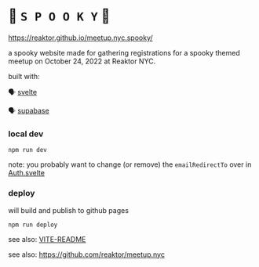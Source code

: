 # 👻 `S P O O K Y` 🎃

https://reaktor.github.io/meetup.nyc.spooky/

a spooky website made for gathering registrations for a spooky themed meetup on October 24, 2022 at Reaktor NYC.

built with:

🗣 [svelte](https://svelte.dev/)

🗣 [supabase](https://supabase.com/)

### local dev

`npm run dev`

note: you probably want to change (or remove) the `emailRedirectTo` over in [Auth.svelte](src/lib/Auth.svelte)

### deploy

will build and publish to github pages

`npm run deploy`

see also: [VITE-README](VITE-README.md)

see also: https://github.com/reaktor/meetup.nyc
